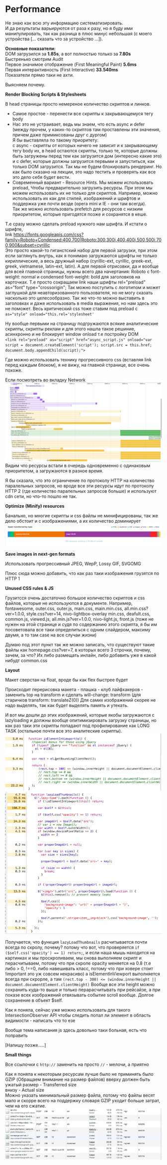 # Performance

Не знаю как всю эту информацию систематизировать.  
И да результаты варьируются от раза к разу, но я буду ими манипулировать, 
так как разница в плюс минус небольшая (с моего устройства [... сказать что за устройство ...]).

**Основные показатели:**  
DOM загрузился за **1.85s**, а вот полностью только за **7.80s**  
Быстренько смотрим Audit  
Первое значимое отображение (First Meaningful Paint) **5.6ms**  
Первая интерактивность (First Interactive) **33.540ms**  
Показатели прямо таки не ахти. 

Выяcняем почему.

**Render Blocking Scripts & Stylesheets** 

В head страницы просто немереное количество скриптов и линков.
- Самое простое - перенести все скрипты к закрывающемуся тегу body 
- Нас это не устраивает, ведь мы знаем, что есть async и defer (между прочем, у каких-то скриптов там проставлены эти значения, причем даже примиксованы друг с дургом)  
Я бы выставляла по такому приоритету:  
с async - скрипты от которых ничего не зависит и к закрывающему тегу body их, в head остаются скрипты, только те, 
которые должны быть загружены перед тем как загрузится дом (интересно какие это) и 
с defer, которые должны загрузится первыми и запуститься, как только DOM загрузится. Так мы не будем блокировать рендеринг. 
Но как было сказано на лекции, это надо тестить и проверять как все это дело себя будет вести.
- Современный вариант - Resource Hints. Мы можем использовать preload, Чтобы предварительно загрузить ресурсы. 
При этом мы можем использовать их не только для скриптов. Например, можно использовать их как для стилей, изображений и шрифтов и поддержка уже почти везде (opera mini и IE  - они там всегда).  
Так же можно использовать prefetch для ресурсов с низким приоритетом, которые пригодятся позже и сохранятся в кеше.

Т.е сразу можно сделать preload нужного нам шрифта. И кстати о шрифте,   
link https://fonts.googleapis.com/css?family=Roboto+Condensed:400,700|Roboto:300,300i,400,400i,500,500i,700,900&subset=cyrillic  
Это просто какой-то гиганстский набор для первой загрузки, при этом если заглянуть внутрь, как я понимаю загружаются шрифты не только кириллические, а весь дружный набор
(cyrillic-ext, cyrillic, greek-ext, greek, vietnamese, latin-ext, latin). А для первой отрисовки, да и вообще для всей главной страницы, нужны всего два начертания: 
Roboto c font-weight: normal и condensed font-weight: bold для заголовков на карточках. Т.е просто сокращаем link наши шрифты rel="preload" as="font" type="crossorigin";
Так можно поступить с логотипом и может заглушкой для неавторизованного пользователя, но не могу сказать насколько это целесообразно. 
Так же что-то можно выставить в заголовках и даже использовать в media выражения, но нам здесь это не поможет. 
Весь критический css тоже ставим под preload с ` as="style" onload="this.rel='stylesheet'`

Ну вообще первыми на страницу подгружаются всякие аналитические скрипты, 
скрипты реклам и для этого нашла такое решиние, асинхронно и не блокирует window onload т.е постройку DOM  
`<link rel="preload" as="script" href="async_script.js" onload="var script = document.createElement('script'); script.src = this.href; document.body.appendChild(script);">`

Где можно использовать технику прогрессивного css (вставляя link перед каждым блоком), я не вижу, на главной странице, все очень похоже.

Если посмотреть во вкладку Network  
![Order](./src/images/order.png)
Видим что  ресурсы встали в очередь одновременно с одинаковым приоритетом, а загружаются в разное время.

Я бы сказала, что это ограничение по протоколу HTTP на количество паралельных запросов, 
но вроде все эти ресурсы идут по протоколу HTTP 2 (где количество паралельных запросов больше) и используют cdn сети, но что-то пошло не так.

**Optimize (Minify) resources** 

Банально, но многие скрипты и css файлы не минифицированы, так же дело обстоит и с изображениями, а их количество доминирует
![Order](./src/images/optimaze.png)

**Save images in next-gen formats** 

Использовать прогрессивный JPEG, WepP, Lossy GIF, SVGOMG

Плюс сюда можно добавить, что как раз таки изображения грузятся по HTTP 1

**Unused CSS rules & JS** 

Грузитсся очень достаточно большое количество скриптов и css файлов, которые не используются в документе. 
Например, fontawesome, outer.css, outer.js, main.css, main.min.css, all.min.css?ver=1.0.0, style.css?ver=14, nivo-lightbox-overlay min.css, deafult.css,
common.js, viewed.js, all.min.js?ver=1.0.0, nivo-light.js, 
front.js (тоже не нужен на этой странице и судя по содержанию этого скрипта, я бы им посоветовала все таки определиться с одним слайдером, максиму двумя, а то там case на все случаи жизни)

Думаю под этот пункт так же можно записать, что существуют такие файлы как homepage.css?ver=7, в которых всего 3 строчки, почему, зачем, за что?
 Их либо размещать инлайн, либо добавить уже в какой нибудт common.css
 
 
**Layout**

Макет сверстан на float, вроде бы как flex быстрее будет

Происходит перерисовка макета - плашка - клуб лайфхакеров - заменить top на transform  и сделать will-change: transform (для старичков transform: translateZ(0))
Для самих изображений скорее не надо выделять, так как будет выделять память и утекать.

И вот мы дошли до этих изображений, которые якобы загружаются c lazyloading  и должны вообще опитимизировать загрузку страницы, но как раз таки эти скрипты попадают
под профилирование как LONG TASK (остальное почти все это аналитеские скрипты).
![Order](./src/images/isElementInViewPort.png)
![Order](./src/images/lazyloadTumbanail.png)

Получается, что функция `lazyLoadThumbnails` расчитывается почти всегда по скролу, почему? потому что вот, что проверяется `if ($self.css('opacity') == 1) return;`,
и если наша мышь находится на картинках и мы проскроливаем, мы снова выполняем скрипт и перасчитываем, потому что при скроле opacity меняется на 0.8 
(т.е либо > 0, !==0, либо навешивать класс, потому что при ховере стоит !important это уж совсем некрасиво)
а isElementInViewport выполняется всегда при скрорле, а там `(rect.top - 300) <= (window.innerHeight || document.documentElement.clientHeight)` 
Вообще все эти height можно сохранить куда-то выше и только перарасчитывать при рейсайзе, а при показе всех изображений отвязывать событие scroll вообще.
Долгое сохранение в объект $self.

Как я поняла, сейчас уже можно использовать для такого IntersectionObserver API чтобы следить попал ли элемент в область видимости - написать что то езе

Вообще тема написания js здесь довольно таки больная, есть что поправить 

[Напишу позже.....]

**Small things**

Все ссылочки с `http://` заменить на просто `//` - мелочи, а приятно

Как я поняла к некоторым ресурсам лучше было не приминять было GZIP (Обращаем внимание на размер файлов)
вверху должен быть ужатый размер - Transferred size  
внизу - Actual size  
Можно указать минимальный размер  файла, потому что файлы весят мало и скорре всего на поддержку словаря GZIP уходит больше затрат, 
чем на его сжатие.
![Order](./src/images/gzipBigger.png)




 
 

